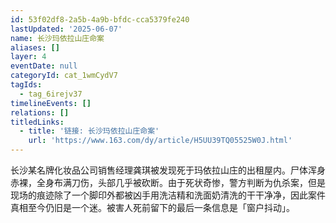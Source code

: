 ```yaml
---
id: 53f02df8-2a5b-4a9b-bfdc-cca5379fe240
lastUpdated: '2025-06-07'
name: 长沙玛依拉山庄命案
aliases: []
layer: 4
eventDate: null
categoryId: cat_1wmCydV7
tagIds:
  - tag_6irejv37
timelineEvents: []
relations: []
titledLinks:
  - title: '链接: 长沙玛依拉山庄命案'
    url: 'https://www.163.com/dy/article/H5UU39TQ05525W0J.html'
---
```

长沙某名牌化妆品公司销售经理龚琪被发现死于玛依拉山庄的出租屋内。尸体浑身赤裸，全身布满刀伤，头部几乎被砍断。由于死状奇惨，警方判断为仇杀案，但是现场的痕迹除了一个脚印外都被凶手用洗洁精和洗面奶清洗的干干净净，因此案件真相至今仍旧是一个迷。被害人死前留下的最后一条信息是「窗户抖动」。
